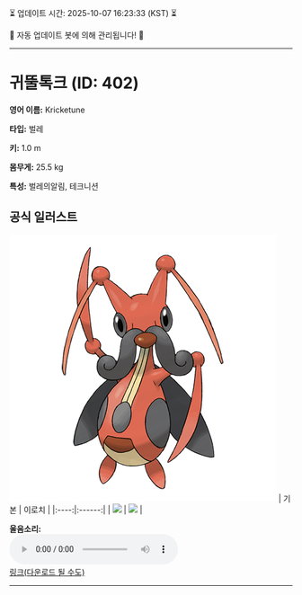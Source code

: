
⏳ 업데이트 시간: 2025-10-07 16:23:33 (KST) ⏳

🤖 자동 업데이트 봇에 의해 관리됩니다! 🤖

---

# 귀뚤톡크 (ID: 402)
**영어 이름:** Kricketune

**타입:** 벌레

**키:** 1.0 m

**몸무게:** 25.5 kg

**특성:** 벌레의알림, 테크니션

## 공식 일러스트
![](https://raw.githubusercontent.com/PokeAPI/sprites/master/sprites/pokemon/other/official-artwork/402.png)
| 기본 | 이로치 |
|:----:|:------:|
| <img src="http://play.pokemonshowdown.com/sprites/ani/kricketune.gif" width="200"> | <img src="http://play.pokemonshowdown.com/sprites/ani-shiny/kricketune.gif" width="200"> |

**울음소리:**<br><audio controls src="https://raw.githubusercontent.com/PokeAPI/cries/main/cries/pokemon/latest/402.ogg"></audio><br> [링크(다운로드 될 수도)](https://raw.githubusercontent.com/PokeAPI/cries/main/cries/pokemon/latest/402.ogg)


---
